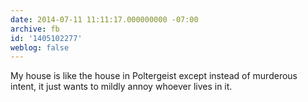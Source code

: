```yaml
---
date: 2014-07-11 11:11:17.000000000 -07:00
archive: fb
id: '1405102277'
weblog: false
---
```


My house is like the house in Poltergeist except instead of murderous intent, it just wants to mildly annoy whoever lives in it.
